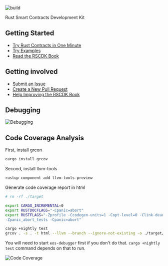 ![build](https://github.com/uuosio/rscdk/actions/workflows/pr-any.yml/badge.svg?event=push)

Rust Smart Contracts Development Kit

## Getting Started

- [Try Rust Contracts in One Minute](https://colab.research.google.com/github/uuosio/rscdk/blob/master/quickstart/quick-start.ipynb)
- [Try Examples](https://github.com/uuosio/rscdk/tree/main/examples)
- [Read the RSCDK Book](https://uuosio.github.io/rscdk-book)

## Getting involved

- [Submit an Issue](https://github.com/uuosio/rscdk/issues)
- [Create a New Pull Request](https://github.com/uuosio/rscdk/pulls)
- [Help Improving the RSCDK Book](https://github.com/uuosio/rscdk-book)

## Debugging
![Debugging](https://github.com/uuosio/rscdk/blob/main/images/debugging.gif)

## Code Coverage Analysis

First, install grcon

```bash
cargo install grcov
```

Second, install llvm-tools

```bash
rustup component add llvm-tools-preview
```


Generate code coverage report in html
```bash
# rm -rf ./target

export CARGO_INCREMENTAL=0
export RUSTDOCFLAGS="-Cpanic=abort"
export RUSTFLAGS="-Zprofile -Ccodegen-units=1 -Copt-level=0 -Clink-dead-code -Coverflow-checks=off 
-Zpanic_abort_tests -Cpanic=abort"

cargo +nightly test
grcov . -s . -t html --llvm --branch --ignore-not-existing -o ./target/debug/coverage/
```

You will need to start `eos-debugger` first if you don't do that. `cargo +nightly test` command depends on that to run.

![Code Coverage](https://github.com/uuosio/rscdk/blob/main/images/code-coverage.png)
